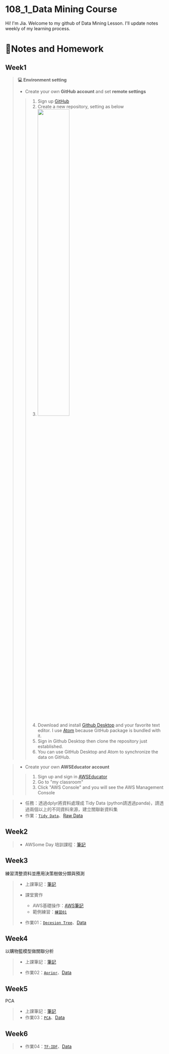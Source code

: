 # **108_1_Data Mining Course**
Hi! I'm Jia. Welcome to my github of Data Mining Lesson. I'll update notes weekly of my learning process.



# 📙**Notes and Homework**

## Week1
>  **💻 Environment setting**
>* Create your own **GitHub account** and set **remote settings**
>>1. Sign up [GitHub](https://github.com/)
>>2. Create a new repository, setting as below
>>3. <img src="https://i.imgur.com/IUdYzYu.png" width="50%" height="50%" />
>>4. Download and install [Github Desktop](https://desktop.github.com/) and your favorite text editor. I use [Atom](https://atom.io/) because GitHub package is bundled with it.
>>5. Sign in Github Desktop then clone the repository just established.
>>6. You can use GitHub Desktop and Atom to synchronize the data on GitHub.

>* Create your own  **AWSEducator account**
>>1. Sign up and sign in [AWSEducator](https://aws.amazon.com/tw/education/awseducate/)
>>2. Go to "my classroom"
>>3. Click "AWS Console" and you will see the AWS Management Console

>* 任務：透過dplyr將資料處理成 Tidy Data (python請透過panda)，請透過兩個以上的不同資料來源，建立關聯新資料集  
>* 作業：[`Tidy Data`](https://nbviewer.jupyter.org/github/acgangel/Data-Mining/blob/master/week01/Tidy%20Data.ipynb)、[Raw Data](https://github.com/acgangel/Data-Mining/tree/master/week01)


## Week2
>   * AWSome Day 培訓課程：[筆記](https://github.com/acgangel/Data-Mining/blob/master/week02/AWSome%20Day%20Note.md)

## Week3
練習清整資料並應用決策樹做分類與預測
>  * 上課筆記：[筆記](https://github.com/acgangel/Data-Mining/blob/master/week03/1018%E8%AA%B2%E5%A0%82%E7%AD%86%E8%A8%98.md)
>  * 課堂實作
>    * AWS基礎操作：[AWS筆記](https://github.com/acgangel/Data-Mining/blob/master/week03/AWS%E6%93%8D%E4%BD%9C%E7%AD%86%E8%A8%98.md)
>    * 範例練習：[`練習01`](https://github.com/acgangel/Data-Mining/blob/master/week03/Example/dangerous_companies.ipynb)   
>
> * 作業01：[`Decesion Tree`](https://github.com/acgangel/Data-Mining/blob/master/week03/CQI%20Coffee%20Bean%20Quality%20-%20decision%20tree.ipynb)、[Data](https://github.com/acgangel/Data-Mining/tree/master/week03/Data)

## Week4
以購物籃模型做關聯分析
>  * 上課筆記：[筆記](https://github.com/acgangel/Data-Mining/blob/master/week04/1025%E8%AA%B2%E7%A8%8B%E7%AD%86%E8%A8%98.md)
>
> * 作業02：[`Aprior`](https://github.com/acgangel/Data-Mining/blob/master/week04/Transactions%20from%20a%20Bakery%20-%20Apriori%20Algorithm.ipynb)、[Data](https://github.com/acgangel/Data-Mining/tree/master/week04)
## Week5
PCA
> * 上課筆記：[筆記](https://github.com/acgangel/Data-Mining/blob/master/week04/1025%E8%AA%B2%E7%A8%8B%E7%AD%86%E8%A8%98.md)
> * 作業03：[`PCA`](https://github.com/acgangel/Data-Mining/blob/master/week05/PCA_PhishingWebsites.ipynb)、[Data](https://github.com/acgangel/Data-Mining/tree/master/week05)

## Week6
> * 作業04：[`TF-IDF`](https://github.com/acgangel/Data-Mining/blob/master/week06/Truney%20Silver%20Products%20Details%20Analysis-TFIDF.ipynb)、[Data](https://github.com/acgangel/Data-Mining/tree/master/week06/Data)
